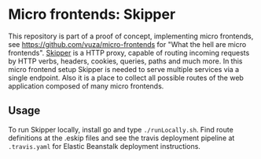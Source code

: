 # Micro frontends: Skipper

This repository is part of a proof of concept, implementing micro frontends, see https://github.com/vuza/micro-frontends for "What the hell are micro frontends".
[Skipper](https://github.com/zalando/skipper) is a HTTP proxy, capable of routing incoming requests by HTTP verbs, headers, cookies, queries, paths and much more. In this micro frontend setup Skipper is needed to serve multiple services via a single endpoint. Also it is a place to collect all possible routes of the web application composed of many micro frontends.

## Usage

To run Skipper locally, install go and type `./runLocally.sh`. Find route definitions at the .eskip files and see the travis deployment pipeline at `.travis.yaml` for Elastic Beanstalk deployment instructions.